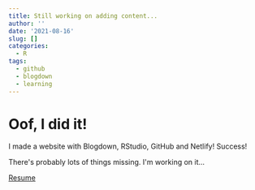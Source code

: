```yaml
---
title: Still working on adding content...
author: ''
date: '2021-08-16'
slug: []
categories:
  - R
tags:
  - github
  - blogdown
  - learning
---
```


# Oof, I did it!

I made a website with Blogdown, RStudio, GitHub and Netlify! Success!

There's probably lots of things missing. I'm working on it...

[Resume](https://www.laurasdomain.com/content/english/post/2021-08-16-oof-i-did-it/LauraThomas-Resume.pdf)